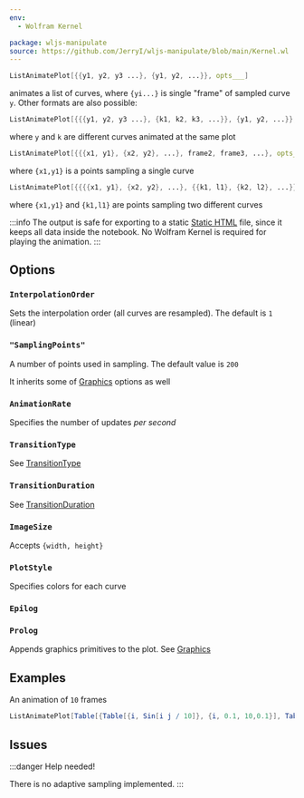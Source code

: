 ```yaml
---
env:
  - Wolfram Kernel

package: wljs-manipulate
source: https://github.com/JerryI/wljs-manipulate/blob/main/Kernel.wl
---
```

```mathematica
ListAnimatePlot[{{y1, y2, y3 ...}, {y1, y2, ...}}, opts___]
```

animates a list of curves, where `{yi...}` is single "frame" of sampled curve `y`. Other formats are also possible:

```mathematica
ListAnimatePlot[{{{y1, y2, y3 ...}, {k1, k2, k3, ...}}, {y1, y2, ...}}, opts___]
```

where `y` and `k` are different curves animated at the same plot

```mathematica
ListAnimatePlot[{{{x1, y1}, {x2, y2}, ...}, frame2, frame3, ...}, opts___]
```

where `{x1,y1}` is a points sampling a single curve 

```mathematica
ListAnimatePlot[{{{{x1, y1}, {x2, y2}, ...}, {{k1, l1}, {k2, l2}, ...}}, frame2, frame3, ...}, opts___]
```

where `{x1,y1}` and `{k1,l1}` are points sampling two different curves

:::info
The output is safe for exporting to a static [Static HTML](frontend/Exporting/Static%20HTML.md) file, since it keeps all data inside the notebook. No Wolfram Kernel is required for playing the animation.
:::

## Options

### `InterpolationOrder`
Sets the interpolation order (all curves are resampled). The default is `1` (linear)

### `"SamplingPoints"`
A number of points used in sampling. The default value is `200`

It inherits some of [Graphics](frontend/Reference/Graphics/Graphics.md) options as well

### `AnimationRate`
Specifies the number of updates *per second*

### `TransitionType`
See [TransitionType](frontend/Reference/Graphics/TransitionType.md)

### `TransitionDuration`
See [TransitionDuration](frontend/Reference/Graphics/TransitionDuration.md)

### `ImageSize`
Accepts `{width, height}`

### `PlotStyle`
Specifies colors for each curve

### `Epilog`
### `Prolog`
Appends graphics primitives to the plot. See [Graphics](frontend/Reference/Graphics/Graphics.md)

## Examples

An animation of `10` frames
```mathematica
ListAnimatePlot[Table[{Table[{i, Sin[i j / 10]}, {i, 0.1, 10,0.1}], Table[{i, Sinc[i j / 10]}, {i, 0.1, 10,0.1}]}, {j,10}]]
```

## Issues

:::danger
Help needed!

There is no adaptive sampling implemented.
:::